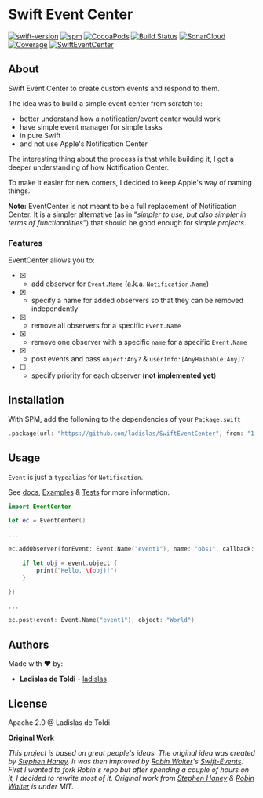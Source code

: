 # Swift Event Center

[![swift-version](https://img.shields.io/badge/Swift-4.2-orange.svg?style=flat)](swift.org)
[![spm](https://img.shields.io/badge/spm-v1.0.0-blue.svg)](https://github.com/apple/swift-package-manager)
[![CocoaPods](https://img.shields.io/cocoapods/v/SwiftEventCenter.svg)](https://cocoapods.org/pods/SwiftEventCenter)
[![Build Status](https://travis-ci.org/ladislas/SwiftEventCenter.svg)](https://travis-ci.org/ladislas/SwiftEventCenter)
[![SonarCloud](https://sonarcloud.io/api/project_badges/measure?project=ladislas_SwiftEventCenter&metric=alert_status)](https://sonarcloud.io/dashboard?id=ladislas_SwiftEventCenter)
[![Coverage](https://sonarcloud.io/api/project_badges/measure?project=ladislas_SwiftEventCenter&metric=coverage)](https://sonarcloud.io/dashboard?id=ladislas_SwiftEventCenter)
[![SwiftEventCenter](https://img.shields.io/badge/license-Apache--2.0-lightgrey.svg)](https://github.com/ladislas/SwiftEventCenter/blob/master/LICENSE)

## About

Swift Event Center to create custom events and respond to them.

The idea was to build a simple event center from scratch to:

- better understand how a notification/event center would work
- have simple event manager for simple tasks
- in pure Swift
- and not use Apple's Notification Center

The interesting thing about the process is that while building it, I got a deeper understanding of how Notification Center.

To make it easier for new comers, I decided to keep Apple's way of naming things.

**Note:** EventCenter is not meant to be a full replacement of Notification Center. It is a simpler alternative (as in "*simpler to use, but also simpler in terms of functionalities*") that should be good enough for *simple projects*.

### Features

EventCenter allows you to:

- [x] - add observer for `Event.Name` (a.k.a. `Notification.Name`)
- [x] - specify a name for added observers so that they can be removed independently
- [x] - remove all observers for a specific `Event.Name`
- [x] - remove one observer with a specific `name` for a specific `Event.Name`
- [x] - post events and pass `object:Any?` & `userInfo:[AnyHashable:Any]?` 
- [ ] - specify priority for each observer (**not implemented yet**)


## Installation

With SPM, add the following to the dependencies of your `Package.swift`

```swift
.package(url: "https://github.com/ladislas/SwiftEventCenter", from: "1.0.0")
```


## Usage

`Event` is just a `typealias` for `Notification`.

See [docs](./docs), [Examples](./Examples) & [Tests](./Tests) for more information.

```swift
import EventCenter

let ec = EventCenter()

...

ec.addObserver(forEvent: Event.Name("event1"), name: "obs1", callback: { event: Event in 

	if let obj = event.object {
		print("Hello, \(obj)!")	
	}

})

...

ec.post(event: Event.Name("event1"), object: "World")
```

## Authors

Made with ❤️ by:

- **Ladislas de Toldi** - [ladislas](https://github.com/ladislas)

## License

Apache 2.0 @ Ladislas de Toldi

**Original Work**

*This project is based on great people's ideas. The original idea was created by [Stephen Haney](https://github.com/StephenHaney/Swift-Custom-Events). It was then improved by [Robin Walter](https://github.com/robinwalterfit)'s [Swift-Events](https://github.com/robinwalterfit/Swift-Events). First I wanted to fork Robin's repo but after spending a couple of hours on it, I decided to rewrite most of it. Original work from [Stephen Haney](https://github.com/StephenHaney) & [Robin Walter](https://github.com/robinwalterfit) is under MIT.*
